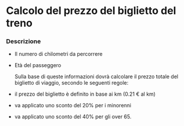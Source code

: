 # Calcolo del prezzo del biglietto del treno

### Descrizione

- Il numero di chilometri da percorrere
- Età del passeggero

    Sulla base di queste informazioni dovrà calcolare il prezzo totale del biglietto di viaggio, secondo le seguenti regole:
- il prezzo del biglietto è definito in base ai km (0.21 € al km)
- va applicato uno sconto del 20% per i minorenni
- va applicato uno sconto del 40% per gli over 65.